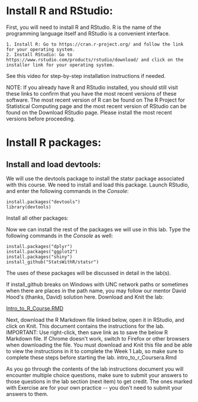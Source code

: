 # Install R and RStudio:

First, you will need to install R and RStudio. R is the name of the programming language itself and RStudio is a convenient interface.

    1. Install R: Go to https://cran.r-project.org/ and follow the link for your operating system.
    2. Install RStudio: Go to https://www.rstudio.com/products/rstudio/download/ and click on the installer link for your operating system.

See this video for step-by-step installation instructions if needed.

NOTE: If you already have R and RStudio installed, you should still visit these links to confirm that you have the most recent versions of these software. The most recent version of R can be found on The R Project for Statistical Computing page and the most recent version of RStudio can be found on the Download RStudio page. Please install the most recent versions before proceeding.

# Install R packages:
## Install and load devtools:

We will use the devtools package to install the statsr package associated with this course. We need to install and load this package. Launch RStudio, and enter the following commands in the *Console*:

```
install.packages("devtools")
library(devtools)
```

Install all other packages:

Now we can install the rest of the packages we will use in this lab. Type the following commands in the *Console* as well:

```
install.packages("dplyr")
install.packages("ggplot2")
install.packages("shiny")
install_github("StatsWithR/statsr")
```

The uses of these packages will be discussed in detail in the lab(s).

If install_github breaks on Windows with UNC network paths or sometimes when there are places in the path name, you may follow our mentor David Hood's (thanks, David) solution here.
Download and Knit the lab:

[Intro_to_R_Course.RMD](https://d3c33hcgiwev3.cloudfront.net/_ef0f4ba320a5d8bd7759404a4849a425_intro_to_r_Coursera.Rmd?Expires=1510185600&Signature=JEueaCheUKFCewLLDUI~Jtq9UBWYQOOZhFRhc-Rn1a1kbgm09k9copVXQKI7TFKgjbC46H3aK6iBd2dkzJd~JX3kezQ5I2-lbTIXDO2vtSEQ56vFOqPL6a4P~I-nL1tRNXWA10~8-5wQyNmA1grvUQ7FUfIgWfNREG5LLW2Z2ec_&Key-Pair-Id=APKAJLTNE6QMUY6HBC5A "Intro to R course")

Next, download the R Markdown file linked below, open it in RStudio, and click on Knit. This document contains the instructions for the lab. IMPORTANT: Use right-click, then save link as to save the below R Markdown file. If Chrome doesn't work, switch to Firefox or other browsers when downloading the file. You must download and Knit this file and be able to view the instructions in it to complete the Week 1 Lab, so make sure to complete these steps before starting the lab.
intro_to_r_Coursera.Rmd

As you go through the contents of the lab instructions document you will encounter multiple choice questions, make sure to submit your answers to those questions in the lab section (next item) to get credit. The ones marked with Exercise are for your own practice -- you don't need to submit your answers to them.